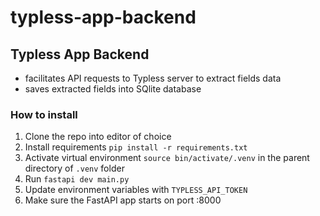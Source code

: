 # typless-app-backend

## Typless App Backend
- facilitates API requests to Typless server to extract fields data
- saves extracted fields into SQlite database

### How to install
1. Clone the repo into editor of choice
2. Install requirements `pip install -r requirements.txt`
3. Activate virtual environment `source bin/activate/.venv` in the parent directory of `.venv` folder
4. Run `fastapi dev main.py`
5. Update environment variables with `TYPLESS_API_TOKEN`
6. Make sure the FastAPI app starts on port :8000
